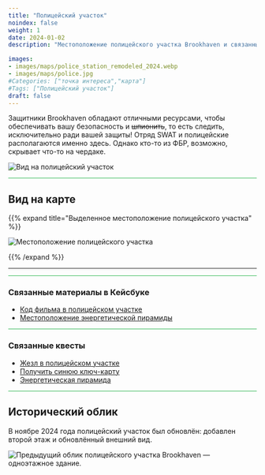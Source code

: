 ```yaml
---
title: "Полицейский участок"
noindex: false
weight: 1
date: 2024-01-02
description: "Местоположение полицейского участка Brookhaven и связанные секреты"

images:
- images/maps/police_station_remodeled_2024.webp
- images/maps/police.jpg
#Categories: ["точка интереса","карта"]
#Tags: ["Полицейский участок"]
draft: false
--- 
```


Защитники Brookhaven обладают отличными ресурсами, чтобы обеспечивать вашу безопасность и ~~шпионить~~, то есть следить, исключительно ради вашей защиты! Отряд SWAT и полицейские располагаются именно здесь. Однако кто-то из ФБР, возможно, скрывает что-то на чердаке.

![Вид на полицейский участок](/images/maps/police_station_remodeled_2024.webp)


<hr style="background-color: #28b44c" size=8>

## Вид на карте

{{% expand title="Выделенное местоположение полицейского участка" %}}

![Местоположение полицейского участка](/images/maps/police-station.webp)

{{% /expand %}}

---

<hr style="background-color: #28b44c" size=8>

### Связанные материалы в Кейсбуке

- [Код фильма в полицейском участке](/casebook/movie_codes/#код-в-полицейском-участке)
- [Местоположение энергетической пирамиды](/casebook/energy_pyramids/#известные-местоположения)

<hr style="background-color: #28b44c" size=8>

### Связанные квесты

- [Жезл в полицейском участке](/lore/quests/rod_in_police_station/)
- [Получить синюю ключ-карту](/lore/special_tools/blue_key_card/)
- [Энергетическая пирамида](/lore/special_tools/energy_pyramid/)

<hr style="background-color: #28b44c" size=8>

## Исторический облик

В ноябре 2024 года полицейский участок был обновлён: добавлен второй этаж и обновлённый внешний вид.

![Предыдущий облик полицейского участка Brookhaven — одноэтажное здание.](/images/maps/police.jpg)
